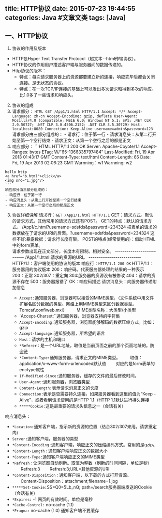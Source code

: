 title: HTTP协议
date: 2015-07-23 19:44:55
categories: Java #文章文类
tags: [Java]
---
## 一、HTTP协议
1. 协议的作用及版本
 - HTTP是Hyper Text Transfer Protocol（超文本--html传输协议）。
 - HTTP协议的作用用户描述客户端与服务器间的数据传递的。
 - Http协议的版本：
    - 特点：每次请求服务器上的资源都要建立新的连接，响应完毕后都会关闭连接。是无状态的协议。
    - 特点：在一次TCP/IP连接的基础上可以发出多次请求和得到多次的响应。比1.0多了一些请求和响应头。
<!--more-->

2. 协议的组成
  1. 请求部分：
    ```HTML
    GET /App1/1.html HTTP/1.1
    Accept: */*
    Accept-Language: zh-cn
    Accept-Encoding: gzip, deflate
    User-Agent: Mozilla/4.0 (compatible; MSIE 6.0; Windows NT 5.1; SV1; .NET CLR 2.0.50727; .NET CLR 3.0.4506.2152; .NET CLR 3.5.30729)
    Host: localhost:8080
    Connection: Keep-Alive
    username=admin&password=123
    ```
    请求部分由三部分组成的：
    - 请求行：位于第一行
    - 请求消息头：从第二行开始至第一个空行结束
    - 请求正文：从第一个空行之后的都是正文
  2. 响应部分：
    ```HTML
    HTTP/1.1 200 OK
    Server: Apache-Coyote/1.1
    Accept-Ranges: bytes
    ETag: W/"65-1366335797484"
    Last-Modified: Fri, 19 Apr 2013 01:43:17 GMT
    Content-Type: text/html
    Content-Length: 65
    Date: Fri, 19 Apr 2013 02:06:23 GMT
    Warnning：w1
    Warnning: w2


    hello http
    <a href="b.html">click</a>
    <img src="1.jpg"/>
    ```
    响应部分由三部分组成的：
    - 响应行：位于第一行
    - 响应消息头：从第二行开始至第一个空行结束
    - 响应正文：从第一个空行之后的都是正文

3. 协议详细讲解
请求行：``GET /App1/1.html HTTP/1.1``
        GET：请求方式。默认的请求方式。其他常用的请求方式还有POST。
            GET的特点：默认的请求方式。
                /App1/c.html?username=sdsfds&password=234324
                把表单的请求的数据放在了请求的URI的后面。?username=sdsfds&password=234324
                这样不好:暴露数据；请求行长度有限。
            POST的特点(经常使用的)：借助HTML中的form表单。<form action="c.html" method="post">
                请求参数出现在正文部分。长度木有限制。相对安全。
        ---------------------------
        /App1/1.html:请求的资源的URI。
        ---------------------------
        HTTP/1.1：客户端使用的协议的版本
响应行：``HTTP/1.1 200 OK``
            HTTP/1.1：服务器用的协议版本
            200：响应码。代表服务器处理的结果的一种表示
            200：正常
            302/307：重定向
            304:服务器的资源没有被修改
            404：请求的资源不存在
            500：服务器报错了
            OK：响应码描述
请求消息头：向服务器传递附加信息
    - `Accept:`通知服务器，浏览器可以接受的MIME类型。（文件系统中用文件扩展名区分数据的类型。网络上用MIME类型来区分数据类型。Tomcat\conf\web.mxl）
       　　MIME类型名称：大类型/小类型
    - `Accept-Charset:``通知服务器，浏览器支持的字符集
    - `Accept-Encoding:`通知服务器，浏览器能够解码的数据压缩方式。比如：gzip
    - `Accept-language:`通知服务器，所希望的语言
    - `Host：`请求的主机和端口
    - `*Referer：`是一个URL地址。取值是当前页面之前的那个页面地址的。防盗链
    - `*Content-Type:`通知服务器，请求正文的MIME类型。
      　　取值：application/x-www-form-urlencoded默认值
      　　对应的是form表单的enctype属性
    - `If-Modified-Since:`通知服务器，缓存的文件的最后修改时间。
    - `User-Agent:`通知服务器，浏览器类型.
    - `Content-Length:`表示请求消息正文的长度
    - `Connection:`表示是否需要持久连接。如果服务器看到这里的值为“Keep -Alive”，或者看到请求使用的是HTTP 1.1（HTTP 1.1默认进行持久连接
    - `*****Cookie:`这是最重要的请求头信息之一（会话有关）

 响应消息头：
 - `*Location:`通知客户端，指示新的资源的位置（结合302/307来用。请求重定向）
 - `Server:`通知客户端，服务器的类型
 - `*Content-Encoding:`通知客户端，响应正文的压缩编码方式。常用的是gzip。
 - `*Content-Length：`通知客户端响应正文的数据大小
 - `*Content-Type:`通知客户端响应正文的MIME类型
 - `*Refresh：`让浏览器自动刷新。取值为整数（刷新的时间间隔，单位是秒）
   　　Refresh:3
   　　Refresh:3;URL=其他资源的URI
 - `*Content-Disposition：`通知客户端，以下载的方式打开资源。
   　　Content-Disposition：attachment;filename=1.jpg
 - `*****Set-Cookie:`SS=Q0=5Lb_nQ; path=/search服务器端发送的Cookie（会话有关）
 - `*Expires:` -1             网页的有效时间。单位是毫秒
 - `*Cache-Control:` no-cache (1.1)
 - `*Pragma:` no-cache   (1.0)    通知客户端不要缓存
